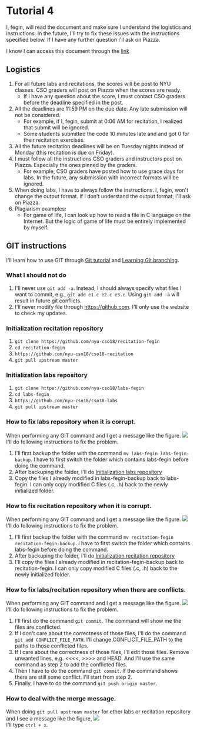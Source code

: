 # Tutorial 4
I, fegin, will read the document and make sure I understand the logistics and instructions. In the future, I'll try to fix these issues with the instructions specified below. If I have any further question I'll ask on Piazza.

I know I can access this document through the [link](https://github.com/nyu-cso18/recitation-fegin/blob/master/r04/CSO_CHEAT_SHEET.md)

## Logistics
1. For all future labs and recitations, the scores will be post to NYU classes. CSO graders will post on Piazza when the scores are ready. 
   * If I have any question about the score, I must contact CSO graders before the deadline specified in the post.
2. All the deadlines are 11:59 PM on the due date. Any late submission will not be considered.
   * For example, if I, fegin, submit at 0:06 AM for recitation, I realized that submit will be ignored.
   * Some students submitted the code 10 minutes late and and got 0 for their recitation exercises.
3. All the future recitation deadlines will be on Tuesday nights instead of Monday (this recitation is due on Friday).
4. I must follow all the instructions CSO graders and instructors post on Piazza. Especially the ones pinned by the graders.
   * For example, CSO graders have posted how to use grace days for labs. In the future, any submission with incorrect formats will be ignored. 
5. When doing labs, I have to always follow the instructions. I, fegin, won't change the output format. If I don't understand the output format, I'll ask on Piazza.
6. Plagiarism examples:
   * For game of life, I can look up how to read a file in C language on the Internet. But the logic of game of life must be entirely implemented by myself.

## GIT instructions
I'll learn how to use GIT through [Git tutorial](https://try.github.io/levels/1/challenges/1) and [Learning Git branching](https://learngitbranching.js.org/).

### What I should not do
1. I'll never use `git add -a`. Instead, I should always specify what files I want to commit, e.g., `git add e1.c e2.c e3.c`. Using `git add -a` will result in future git conflicts.
2. I'll never modify file through https://github.com. I'll only use the website to check my updates.

### Initialization recitation repository
1. `git clone https://github.com/nyu-cso18/recitation-fegin`
2. `cd recitation-fegin`
3. `https://github.com/nyu-cso18/cso18-recitation`
4. `git pull upstream master`

### Initialization labs repository
1. `git clone https://github.com/nyu-cso18/labs-fegin`
2. `cd labs-fegin`
3. `https://github.com/nyu-cso18/cso18-labs`
4. `git pull upstream master`

### How to fix labs repository when it is corrupt.
When performing any GIT command and I get a message like the figure. ![](https://github.com/nyu-cso18/cso18-recitation/blob/staff/r04/corrupt.png) I'll do following instructions to fix the problem.

1. I'll first backup the folder with the command `mv labs-fegin labs-fegin-backup`. I have to first switch the folder which contains labs-fegin before doing the command.
2. After backuping the folder, I'll do [Initialization labs repository]()
3. Copy the files I already modified in labs-fegin-backup back to labs-fegin. I can only copy modified C files (.c, .h) back to the newly initialized folder.

### How to fix recitation repository when it is corrupt.
When performing any GIT command and I get a message like the figure. ![](https://github.com/nyu-cso18/cso18-recitation/blob/staff/r04/corrupt.png) I'll do following instructions to fix the problem.

1. I'll first backup the folder with the command `mv recitation-fegin recitation-fegin-backup`. I have to first switch the folder which contains labs-fegin before doing the command.
2. After backuping the folder, I'll do [Initialization recitation repository]()
3. I'll copy the files I already modified in recitation-fegin-backup back to recitation-fegin. I can only copy modified C files (.c, .h) back to the newly initialized folder.

### How to fix labs/recitation repository when there are conflicts.
When performing any GIT command and I get a message like the figure. ![](https://github.com/nyu-cso18/cso18-recitation/blob/staff/r04/conflict.png) I'll do following instructions to fix the problem.

1. I'll first do the command `git commit`. The command will show me the files are conflicted.
2. If I don't care about the correctness of those files, I'll do the command `git add CONFLICT_FILE_PATH`. I'll change CONFLICT\_FILE\_PATH to the paths to those conflicted files.
3. If I care about the correctness of those files, I'll edit those files. Remove unwanted lines, e.g. <<<<, >>>> and HEAD. And I'll use the same command as step 2 to add the conflicted files.
4. Then I have to do the command `git commit`. If the command shows there are still some conflict. I'll start from step 2.
5. Finally, I have to do the command `git push origin master`.

### How to deal with the merge message.
When doing `git pull upstream master` for ether labs or recitation repository and I see a message like the figure, ![](https://github.com/nyu-cso18/cso18-recitation/blob/staff/r04/merge.png)   
I'll type `ctrl + x`. 
